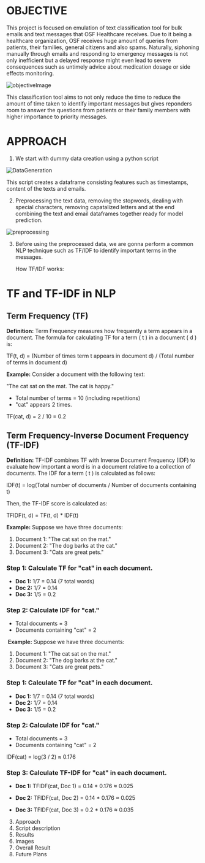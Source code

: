 
<H1> OBJECTIVE </H1>
  
This project is focused on emulation of text classification tool for bulk emails and text messages that OSF Healthcare receives. Due to it being a healthcare organization, OSF receives huge amount of queries from patients, their families, general citizens and also spams. Naturally, siphoning manually through emails and responding to emergency messages is not only inefficient but a delayed response might even lead to severe consequences such as untimely advice about medication dosage or side effects monitoring. 

![objectiveImage](https://github.com/user-attachments/assets/7c8ed120-eeb6-4ae2-825b-b3d008e0d6c1)

This classification tool aims to not only reduce the time to reduce the amount of time taken to identify important messages but gives reponders room to answer the questions from patients or their family members with higher importance to priority messages.



<H1> APPROACH </H1>

1. We start with dummy data creation using a python script
   
![DataGeneration](https://github.com/user-attachments/assets/659d31cc-03fc-4405-bbf4-b83c77182c8a)

This script creates a dataframe consisting features such as timestamps, content of the texts and emails.

2. Preprocessing the text data, removing the stopwords, dealing with special characters, removing capatalized letters and at the end combining the text and email dataframes together ready for model prediction.

![preprocessing](https://github.com/user-attachments/assets/ca0ba559-5beb-44cf-becd-3d7f5c1d4d39)

3. Before using the preprocessed data, we are gonna perform a common NLP technique such as TF/IDF to identify important terms in the messages.

   How TF/IDF works:

  # TF and TF-IDF in NLP

  ## Term Frequency (TF)

**Definition:** 
Term Frequency measures how frequently a term appears in a document. The formula for calculating TF for a term \( t \) in a document \( d \) is:

TF(t, d) = (Number of times term t appears in document d) / (Total number of terms in document d)


**Example:**
Consider a document with the following text:

"The cat sat on the mat. The cat is happy."


- Total number of terms = 10 (including repetitions)
- "cat" appears 2 times.

TF(cat, d) = 2 / 10 = 0.2

## Term Frequency-Inverse Document Frequency (TF-IDF)

**Definition:**
TF-IDF combines TF with Inverse Document Frequency (IDF) to evaluate how important a word is in a document relative to a collection of documents. The IDF for a term \( t \) is calculated as follows:

IDF(t) = log(Total number of documents / Number of documents containing t)


Then, the TF-IDF score is calculated as:

TFIDF(t, d) = TF(t, d) * IDF(t)


**Example:**
Suppose we have three documents:

1. Document 1: "The cat sat on the mat."
2. Document 2: "The dog barks at the cat."
3. Document 3: "Cats are great pets."

### Step 1: Calculate TF for "cat" in each document.

- **Doc 1:** 1/7 = 0.14 (7 total words)
- **Doc 2:** 1/7 = 0.14
- **Doc 3:** 1/5 = 0.2

### Step 2: Calculate IDF for "cat."

- Total documents = 3
- Documents containing "cat" = 2


​
**Example:**
Suppose we have three documents:

1. Document 1: "The cat sat on the mat."
2. Document 2: "The dog barks at the cat."
3. Document 3: "Cats are great pets."

### Step 1: Calculate TF for "cat" in each document.

- **Doc 1:** 1/7 = 0.14 (7 total words)
- **Doc 2:** 1/7 = 0.14
- **Doc 3:** 1/5 = 0.2

### Step 2: Calculate IDF for "cat."

- Total documents = 3
- Documents containing "cat" = 2

IDF(cat) = log(3 / 2) ≈ 0.176


### Step 3: Calculate TF-IDF for "cat" in each document.

- **Doc 1:** 
TFIDF(cat, Doc 1) = 0.14 * 0.176 ≈ 0.025

- **Doc 2:** 
TFIDF(cat, Doc 2) = 0.14 * 0.176 ≈ 0.025

- **Doc 3:** 
TFIDF(cat, Doc 3) = 0.2 * 0.176 ≈ 0.035



    
3. Approach
  1. Script description
  2. Results
  3. Images
4. Overall Result
5. Future Plans
